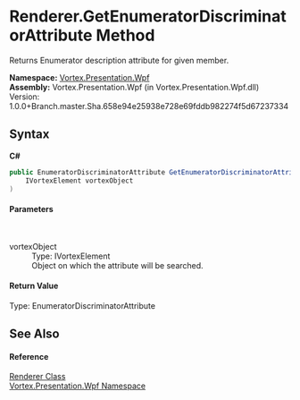 # Renderer.GetEnumeratorDiscriminatorAttribute Method 
 

Returns Enumerator description attribute for given member.

**Namespace:**&nbsp;<a href="N_Vortex_Presentation_Wpf.md">Vortex.Presentation.Wpf</a><br />**Assembly:**&nbsp;Vortex.Presentation.Wpf (in Vortex.Presentation.Wpf.dll) Version: 1.0.0+Branch.master.Sha.658e94e25938e728e69fddb982274f5d67237334

## Syntax

**C#**<br />
``` C#
public EnumeratorDiscriminatorAttribute GetEnumeratorDiscriminatorAttribute(
	IVortexElement vortexObject
)
```


#### Parameters
&nbsp;<dl><dt>vortexObject</dt><dd>Type: IVortexElement<br />Object on which the attribute will be searched.</dd></dl>

#### Return Value
Type: EnumeratorDiscriminatorAttribute<br />

## See Also


#### Reference
<a href="T_Vortex_Presentation_Wpf_Renderer.md">Renderer Class</a><br /><a href="N_Vortex_Presentation_Wpf.md">Vortex.Presentation.Wpf Namespace</a><br />